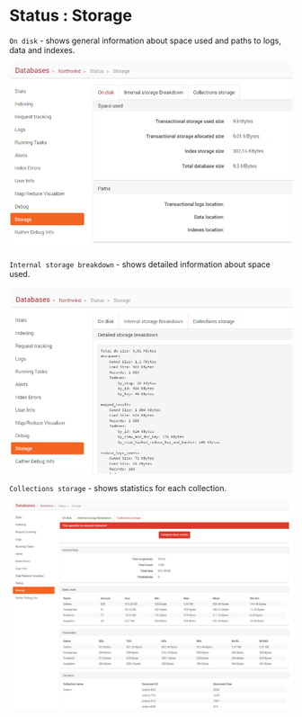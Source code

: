 # Status : Storage

`On disk` - shows general information about space used and paths to logs, data and indexes.

![Figure 1. Studio. Status. Storage. On disk.](images/status-storage-1.png)

`Internal storage breakdown` - shows detailed information about space used. 

![Figure 2. Studio. Status. Storage. Internal storage breakdown.](images/status-storage-2.png)

`Collections storage` - shows statistics for each collection.

![Figure 3. Studio. Status. Storage. Collections storage.](images/status-storage-3.png)

